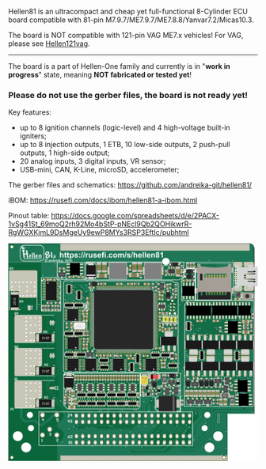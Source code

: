 Hellen81 is an ultracompact and cheap yet full-functional 8-Cylinder ECU board compatible with 81-pin M7.9.7/ME7.9.7/ME7.8.8/Yanvar7.2/Micas10.3.

The board is NOT compatible with 121-pin VAG ME7.x vehicles! For VAG, please see [Hellen121vag](https://github.com/rusefi/rusefi/wiki/Hellen121VAG).


***


The board is a part of Hellen-One family and currently is in "**work in progress**" state, meaning **NOT fabricated or tested yet**!
### Please do not use the gerber files, the board is not ready yet!

Key features:
* up to 8 ignition channels (logic-level) and 4 high-voltage built-in igniters;
* up to 8 injection outputs, 1 ETB, 10 low-side outputs, 2 push-pull outputs, 1 high-side output;
* 20 analog inputs, 3 digital inputs, VR sensor;
* USB-mini, CAN, K-Line, microSD, accelerometer;

The gerber files and schematics:
https://github.com/andreika-git/hellen81/

iBOM:
https://rusefi.com/docs/ibom/hellen81-a-ibom.html

Pinout table:
https://docs.google.com/spreadsheets/d/e/2PACX-1vSg41St_69moQ2rh92Mo4bStP-pNEcl9Qb2QOHikwrR-RgWGXKjmL9DsMgeUy9ewP8MYs3RSP3EftIc/pubhtml

![3D-rendered board view](https://raw.githubusercontent.com/andreika-git/hellen81/master/boards/hellen81-a/board/hellen81-a.png)
